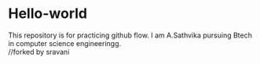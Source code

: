 # Hello-world
This repository is for practicing github flow.
I am A.Sathvika pursuing Btech in computer science engineeringg.  
//forked by sravani
